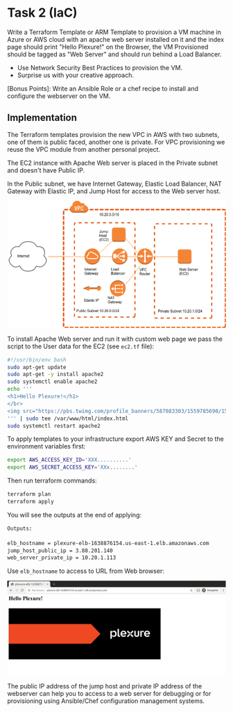 # Task 2 (IaC)

Write a Terraform Template or ARM Template to provision a VM machine in Azure or AWS cloud with an apache web server installed on it and the index page should print "Hello Plexure!" on the Browser, the VM Provisioned should be tagged as "Web Server" and should run behind a Load Balancer.

* Use Network Security Best Practices to provision the VM.
* Surprise us with your creative approach.

[Bonus Points]: Write an Ansible Role or a chef recipe to install and configure the webserver on the VM.

## Implementation

The Terraform templates provision the new VPC in AWS with two subnets, one of them is public faced, another one is private. For VPC provisioning we reuse the VPC module from another personal project.

The EC2 instance with Apache Web server is placed in the Private subnet and doesn't have Public IP.

In the Public subnet, we have Internet Gateway, Elastic Load Balancer, NAT Gateway with Elastic IP, and Jump Host for access to the Web server host.

![The Diagram](./img/diagram.png?raw=true)

To install Apache Web server and run it with custom web page we pass the script to the User data for the EC2 (see `ec2.tf` file):

```sh
#!/usr/bin/env bash
sudo apt-get update
sudo apt-get -y install apache2
sudo systemctl enable apache2
echo '''
<h1>Hello Plexure!</h1>
</br>
<img src="https://pbs.twimg.com/profile_banners/587083303/1559785690/1500x500" style="width:70%";>
''' | sudo tee /var/www/html/index.html
sudo systemctl restart apache2
```

To apply templates to your infrastructure export AWS KEY and Secret to the environment variables first:

```sh
export AWS_ACCESS_KEY_ID='XXX..........'
export AWS_SECRET_ACCESS_KEY='XXx........'
```

Then run terraform commands:

```sh
terraform plan
terraform apply
```

You will see the outputs at the end of applying:

```sh
Outputs:

elb_hostname = plexure-elb-1638876154.us-east-1.elb.amazonaws.com
jump_host_public_ip = 3.88.201.140
web_server_private_ip = 10.20.1.113
```

Use `elb_hostname` to access to URL from Web browser:

![The Diagram](./img/screenshot.png?raw=true)

The public IP address of the jump host and private IP address of the webserver can help you to access to a web server for debugging or for provisioning using Ansible/Chef configuration management systems.
